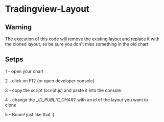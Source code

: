 # Tradingview-Layout

## Warning

The execution of this code will remove the existing layout and replace it with the cloned layout,
so be sure you don't miss something in the old chart


## Setps

1 - open your chart

2 - click on F12 (or open developer console)

3 - copy the script (script.js) and paste it into the console 

4 - change the __ID_PUBLIC_CHART_ with an id of the layout you want to clone 

5 - Boom! just like that :)
